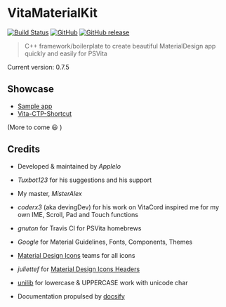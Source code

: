 # VitaMaterialKit

[![Build Status](https://travis-ci.org/Applelo/VitaMaterialKit.svg?branch=master)](https://travis-ci.org/Applelo/VitaMaterialKit)
[![GitHub](https://img.shields.io/github/license/Applelo/VitaMaterialKit.svg)](https://github.com/Applelo/VitaMaterialKit/blob/master/LICENSE)
[![GitHub release](https://img.shields.io/github/release/Applelo/VitaMaterialKit.svg)](https://github.com/Applelo/VitaMaterialKit/releases)

> C++ framework/boilerplate to create beautiful MaterialDesign app quickly and easily for PSVita

Current version: 0.7.5

## Showcase

* [Sample app](https://github.com/Applelo/VitaMaterialKit/releases)
* [Vita-CTP-Shortcut](https://github.com/CTPBenchmark/Vita-CTP-Shortcut)

(More to come :smiley: )

## Credits

* Developed & maintained by *Applelo*
* *Tuxbot123* for his suggestions and his support
* My master, *MisterAlex*


* *coderx3* (aka devingDev) for his work on VitaCord inspired me for my own IME, Scroll, Pad and Touch functions
* *gnuton* for Travis CI for PSVita homebrews
* *Google* for Material Guidelines, Fonts, Components, Themes
* [Material Design Icons](https://github.com/Templarian/MaterialDesign-Webfont/) teams for all icons
* *juliettef* for [Material Design Icons Headers](https://github.com/juliettef/IconFontCppHeaders)
* [unilib](https://github.com/ufal/unilib) for lowercase & UPPERCASE work with unicode char


* Documentation propulsed by [docsify](https://docsify.js.org/#/)